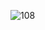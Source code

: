 ![108](https://github.com/skygitIG/Reels-since-july-2023/assets/117715724/bcd511bf-f876-425d-a5d4-e5f517ebae89)
